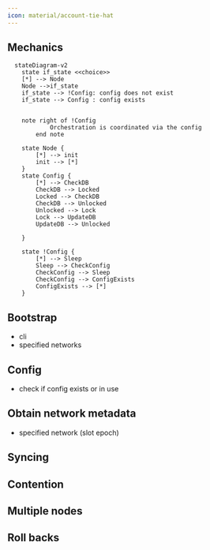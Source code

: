 ```yaml
---
icon: material/account-tie-hat
---
```


## Mechanics

```mermaid
  stateDiagram-v2
    state if_state <<choice>>
    [*] --> Node
    Node -->if_state
    if_state --> !Config: config does not exist
    if_state --> Config : config exists


    note right of !Config
            Orchestration is coordinated via the config
        end note

    state Node {
        [*] --> init
        init --> [*]
    }
    state Config {
        [*] --> CheckDB
        CheckDB --> Locked
        Locked --> CheckDB
        CheckDB --> Unlocked
        Unlocked --> Lock
        Lock --> UpdateDB
        UpdateDB --> Unlocked
       
    }

    state !Config {
        [*] --> Sleep
        Sleep --> CheckConfig
        CheckConfig --> Sleep
        CheckConfig --> ConfigExists
        ConfigExists --> [*]        
    }

```

## Bootstrap


- cli
- specified networks 

## Config 
- check if config exists or in use

## Obtain network metadata

- specified network (slot epoch)

## Syncing

## Contention

## Multiple nodes

## Roll backs